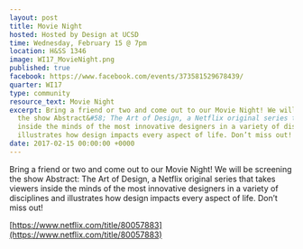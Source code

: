 ```yaml
---
layout: post
title: Movie Night
hosted: Hosted by Design at UCSD
time: Wednesday, February 15 @ 7pm
location: H&SS 1346
image: WI17_MovieNight.png
published: true
facebook: https://www.facebook.com/events/373581529678439/
quarter: WI17
type: community
resource_text: Movie Night
excerpt: Bring a friend or two and come out to our Movie Night! We will be screening
  the show Abstract&#58; The Art of Design, a Netflix original series that takes viewers
  inside the minds of the most innovative designers in a variety of disciplines and
  illustrates how design impacts every aspect of life. Don’t miss out!
date: 2017-02-15 00:00:00 +0000
---
```

Bring a friend or two and come out to our Movie Night! We will be screening the show Abstract: The Art of Design, a Netflix original series that takes viewers inside the minds of the most innovative designers in a variety of disciplines and illustrates how design impacts every aspect of life. Don’t miss out!

[https://www.netflix.com/title/80057883](https://www.netflix.com/title/80057883)